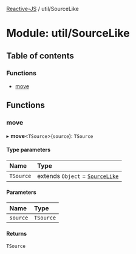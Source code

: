 [Reactive-JS](../README.md) / util/SourceLike

# Module: util/SourceLike

## Table of contents

### Functions

- [move](util_SourceLike.md#move)

## Functions

### move

▸ **move**<`TSource`\>(`source`): `TSource`

#### Type parameters

| Name | Type |
| :------ | :------ |
| `TSource` | extends `Object` = [`SourceLike`](../interfaces/util.SourceLike.md) |

#### Parameters

| Name | Type |
| :------ | :------ |
| `source` | `TSource` |

#### Returns

`TSource`
